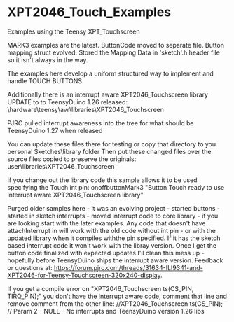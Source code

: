 # XPT2046_Touch_Examples
Examples using the Teensy XPT_Touchscreen

MARK3 examples are the latest.  ButtonCode moved to separate file.  Button mapping struct evolved. Stored the Mapping Data in 'sketch'.h header file so it isn't always in the way.

The examples here develop a uniform structured way to implement and handle TOUCH BUTTONS

Additionally there is an interrupt aware XPT2046_Touchscreen library UPDATE to to TeensyDuino 1.26 released:
  \hardware\teensy\avr\libraries\XPT2046_Touchscreen

PJRC pulled interrupt awareness into the tree for what should be TeensyDuino 1.27 when released

You can update these files there for testing or copy that directory to you personal Sketches\library folder
Then put these changed files over the source files copied to preserve the originals:
  user\libraries\XPT2046_Touchscreen
  
  If you change out the library code this sample allows it to be used specifying the Touch int pin:
  onoffbuttonMark3  "Button Touch ready to use interrupt aware XPT2046_Touchscreen library"

Purged older samples here - it was an evolving project - started buttons - started in sketch interrupts - moved interrupt code to core library - if you are looking start with the later examples. Any code that doesn't have attachInterrupt in will work with the old code without int pin - or with the updated library when it compiles withthe pin specified. If it has the sketch based interrupt code it won't work with the libray version. Once I get the button code finalized with expected updates I'll clean this mess up - hopefully before TeensyDuino ships the interrupt aware version. Feedback or questions at: https://forum.pjrc.com/threads/31634-ILI9341-and-XPT2046-for-Teensy-Touchscreen-320x240-display.

If you get a compile error on "XPT2046_Touchscreen ts(CS_PIN, TIRQ_PIN);" you don't have the interrupt aware code, comment that line and remove comment from the other line: //XPT2046_Touchscreen ts(CS_PIN);  // Param 2 - NULL - No interrupts and TeensyDuino version 1.26 libs
